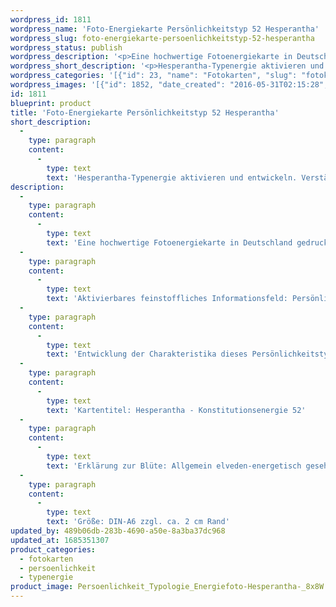 ```yaml
---
wordpress_id: 1811
wordpress_name: 'Foto-Energiekarte Persönlichkeitstyp 52 Hesperantha'
wordpress_slug: foto-energiekarte-persoenlichkeitstyp-52-hesperantha
wordpress_status: publish
wordpress_description: '<p>Eine hochwertige Fotoenergiekarte in Deutschland gedruckt und in Handarbeit laminiert.  Sie ist in Postkartengröße (DIN-A6) gut zu transportieren und kann auch auf den Körper aufgelegt werden.</p><p>Aktivierbares feinstoffliches Informationsfeld: Persönlichkeitsenergie eines Hesperantha-Typs: <span class="s1">Freundlich, empfindungsreich, zuvorkommend, kombinierend</span>.<br />Entwicklung der Charakteristika dieses Persönlichkeitstyps. Stärkung der entsprechenden Persönlichkeit mit ihrer besonderen Energiequalität. Ausgleich und Veränderung ungünstiger Zustände innerhalb einer Person, die aufgrund dieser Konstitution entstanden sind. Annahme und Verständnis für einen Menschen mit dieser Persönlichkeitsenergie. Eine Stärkung der eigenen Persönlichkeitsenergie sowie die Beschäftigung mit der Energie anderer Persönlichkeiten kann insgesamt das eigene Selbstbewusstsein stärken.</p><p>Kartentitel: Hesperantha - Konstitutionsenergie 52</p><p>Erklärung zur Blüte: Allgemein elveden-energetisch gesehen steht eine Hesperantha unter anderem für "Dauerhaft, klug, diplomatisch".<br />Größe: DIN-A6 zzgl. ca. 2 cm Rand<br />Andere Formate sind individuell für Sie innerhalb weniger Tage herstellbar. Bitte kontaktieren Sie uns hierfür unter <a href="mailto:info@elvedenverlag.de">info@elvedenverlag.de</a>.</p><p>Anwendungshinweise</p>'
wordpress_short_description: '<p>Hesperantha-Typenergie aktivieren und entwickeln. Verständnis für diese Typenergie gewinnen (&#8222;f<span class="s1">reundlich, empfindungsreich, zuvorkommend, kombinierend</span>&#8222;)<br /><em>Hinweis: Das Wasserzeichen „Elveden Verlag Energiebild“ wird nicht mit gedruckt</em></p>'
wordpress_categories: '[{"id": 23, "name": "Fotokarten", "slug": "fotokarten"}, {"id": 37, "name": "Pers\u00f6nlichkeit", "slug": "persoenlichkeit"}, {"id": 90, "name": "Typenergie", "slug": "typenergie"}]'
wordpress_images: '[{"id": 1852, "date_created": "2016-05-31T02:15:28", "date_created_gmt": "2016-05-30T22:15:28", "date_modified": "2016-05-31T02:15:28", "date_modified_gmt": "2016-05-30T22:15:28", "src": "https://my.feenbaum.de/wp-content/uploads/2016/05/Persoenlichkeit_Typologie_Energiefoto-Hesperantha-_8x8W.jpg", "name": "Persoenlichkeit_Typologie_Energiefoto-Hesperantha _8x8W", "alt": ""}]'
id: 1811
blueprint: product
title: 'Foto-Energiekarte Persönlichkeitstyp 52 Hesperantha'
short_description:
  -
    type: paragraph
    content:
      -
        type: text
        text: 'Hesperantha-Typenergie aktivieren und entwickeln. Verständnis für diese Typenergie gewinnen (''freundlich, empfindungsreich, zuvorkommend, kombinierend'')'
description:
  -
    type: paragraph
    content:
      -
        type: text
        text: 'Eine hochwertige Fotoenergiekarte in Deutschland gedruckt und in Handarbeit laminiert.  Sie ist in Postkartengröße (DIN-A6) gut zu transportieren und kann auch auf den Körper aufgelegt werden.'
  -
    type: paragraph
    content:
      -
        type: text
        text: 'Aktivierbares feinstoffliches Informationsfeld: Persönlichkeitsenergie eines Hesperantha-Typs: Freundlich, empfindungsreich, zuvorkommend, kombinierend.'
  -
    type: paragraph
    content:
      -
        type: text
        text: 'Entwicklung der Charakteristika dieses Persönlichkeitstyps. Stärkung der entsprechenden Persönlichkeit mit ihrer besonderen Energiequalität. Ausgleich und Veränderung ungünstiger Zustände innerhalb einer Person, die aufgrund dieser Konstitution entstanden sind. Annahme und Verständnis für einen Menschen mit dieser Persönlichkeitsenergie. Eine Stärkung der eigenen Persönlichkeitsenergie sowie die Beschäftigung mit der Energie anderer Persönlichkeiten kann insgesamt das eigene Selbstbewusstsein stärken.'
  -
    type: paragraph
    content:
      -
        type: text
        text: 'Kartentitel: Hesperantha - Konstitutionsenergie 52'
  -
    type: paragraph
    content:
      -
        type: text
        text: 'Erklärung zur Blüte: Allgemein elveden-energetisch gesehen steht eine Hesperantha unter anderem für "Dauerhaft, klug, diplomatisch".'
  -
    type: paragraph
    content:
      -
        type: text
        text: 'Größe: DIN-A6 zzgl. ca. 2 cm Rand'
updated_by: 489b06db-283b-4690-a50e-8a3ba37dc968
updated_at: 1685351307
product_categories:
  - fotokarten
  - persoenlichkeit
  - typenergie
product_image: Persoenlichkeit_Typologie_Energiefoto-Hesperantha-_8x8W.jpg
---
```

